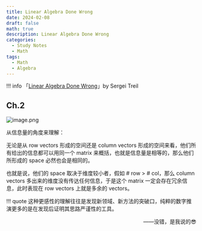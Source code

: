 ```yaml
---
title: Linear Algebra Done Wrong
date: 2024-02-08
draft: false
math: true
description: Linear Algebra Done Wrong
categories:
  - Study Notes
  - Math
tags:
  - Math
  - Algebra
---
```


!!! info
	「[Linear Algebra Done Wrong](https://sites.google.com/a/brown.edu/sergei-treil-homepage/linear-algebra-done-wrong)」by Sergei Treil

## Ch.2

![image.png](https://fastly.jsdelivr.net/gh/f1a3h/imgs/202402191510320.png)

从信息量的角度来理解：

无论是从 row vectors 形成的空间还是 column vectors 形成的空间来看，他们所有给出的信息都可以用同一个 matrix 来概括，也就是信息量是相等的，那么他们所形成的 space 必然也会是相同的。

也就是说，他们的 space 取决于维度较小者，假如 # row > # col，那么 column vectors 多出来的维度没有传达任何信息，于是这个 matrix 一定会存在冗余信息，此时表现在 row vectors 上就是多余的 vectors。

!!! quote
	这种更感性的理解往往是发现新领域、新方法的突破口，纯粹的数字推演更多的是在发现后证明其思路严谨性的工具。
	<p align="right">——没错，是我说的😎</p>


